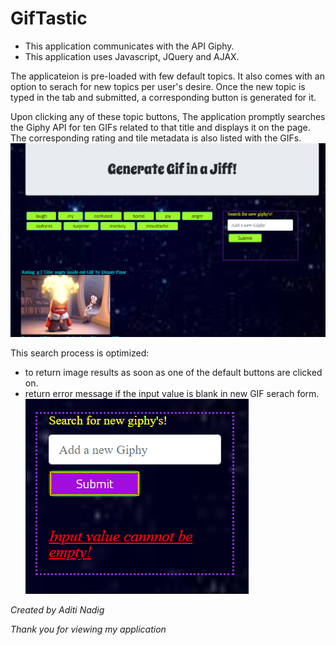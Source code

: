 # GifTastic

* This application communicates with the API Giphy. 
* This application uses Javascript, JQuery and AJAX.

The applicateion is pre-loaded with few default topics. 
It also comes with an option to serach for new topics per user's desire. Once the new topic is typed in the tab and submitted, a corresponding button is generated for it.

Upon clicking any of these topic buttons, The application promptly searches the Giphy API for ten GIFs related to that title and displays it on the page. 
The corresponding rating and tile metadata is also listed with the GIFs.
![GitHub Logo](/assets/images/Display1.PNG)

This search process is optimized:
- to return image results as soon as one of the default buttons are clicked on.
- return error message if the input value is blank in new GIF serach form.
  ![GitHub Logo](/assets/images/Error1.PNG)


*Created by Aditi Nadig*

*Thank you for viewing my application*
